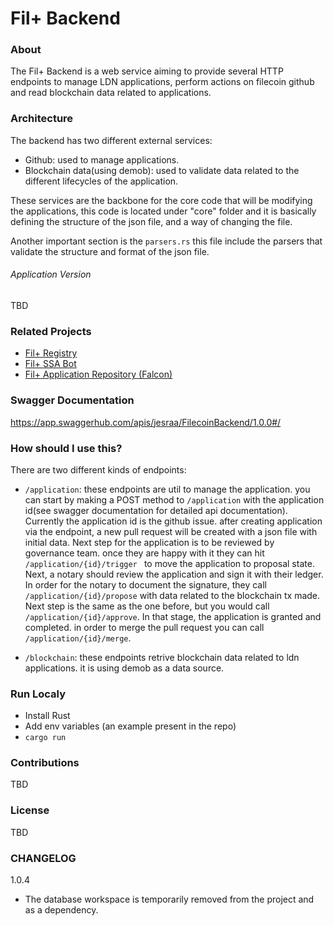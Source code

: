 # Fil+ Backend

### About

The Fil+ Backend is a web service aiming to provide several HTTP
endpoints to manage LDN applications, perform actions on filecoin
github and read blockchain data related to applications.

### Architecture

The backend has two different external services:

* Github:
    used to manage applications.
* Blockchain data(using demob): used to validate data related to the
  different lifecycles of the application.

These services are the backbone for the core code that will be
modifying the applications, this code is located under "core" folder
and it is basically defining the structure of the json file, and a way
of changing the file.

Another important section is the `parsers.rs` this file include the
parsers that validate the structure and format of the json file.

###### Application Version
TBD


### Related Projects
- [Fil+ Registry](https://github.com/filecoin-project/filplus-registry)
- [Fil+ SSA Bot](https://github.com/filecoin-project/filplus-ssa-bot)
- [Fil+ Application Repository (Falcon)](https://github.com/filecoin-project/filecoin-plus-falcon)

### Swagger Documentation

https://app.swaggerhub.com/apis/jesraa/FilecoinBackend/1.0.0#/

### How should I use this?
There are two different kinds of endpoints:
* `/application`: these endpoints are util to manage the application.
  you can start by making a POST method to `/application` with the
  application id(see swagger documentation for detailed api
  documentation). Currently the application id is the github issue.
  after creating application via the endpoint, a new pull request will
  be created with a json file with initial data. Next step for the
  application is to be reviewed by governance team. once they are
  happy with it they can hit `/application/{id}/trigger ` to move the
  application to proposal state.
  Next, a notary should review the application and sign it with their
  ledger. In order for the notary to document the signature, they call
  `/application/{id}/propose` with data related to the blockchain tx
  made. Next step is the same as the one before, but you would call
  `/application/{id}/approve`. In that stage, the application is
  granted and completed. in order to merge the pull request you can
  call `/application/{id}/merge`.

* `/blockchain`: these endpoints retrive blockchain data related to
  ldn applications. it is using demob as a data source.

### Run Localy

- Install Rust
- Add env variables (an example present in the repo)
- `cargo run` 

### Contributions
TBD

### License
TBD

### CHANGELOG
1.0.4
- The database workspace is temporarily removed from the project and as a dependency.